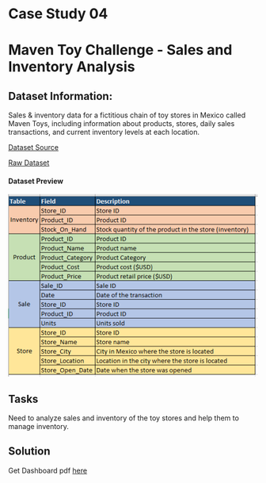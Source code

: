 # Case Study 04
# Maven Toy Challenge - Sales and Inventory Analysis
## Dataset Information:
Sales & inventory data for a fictitious chain of toy stores in Mexico called Maven Toys, including information about products, stores, daily sales transactions, and current inventory levels at each location.

[Dataset Source](https://www.mavenanalytics.io/data-playground?page=2)

[Raw Dataset](https://github.com/Mahmud-Buet15/8_Weeks_of_Data_Visualization/tree/main/Case%20Study%2004/Dataset)

#### Dataset Preview
![Alt Text](https://github.com/Mahmud-Buet15/8_Weeks_of_Data_Visualization/blob/main/Case%20Study%2004/Dataset/Dataset%20Preview.png) <br>

## Tasks
Need to analyze sales and inventory of the toy stores and help them to manage inventory.

## Solution
 
Get Dashboard pdf [here](https://github.com/Mahmud-Buet15/8_Weeks_of_Data_Visualization/blob/main/Case%20Study%2004/Solution/Maven%20Toys%20Sales%20Dashboard.pdf)



